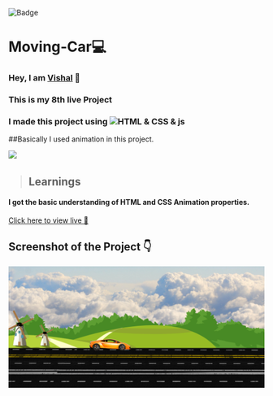![Badge](https://img.shields.io/badge/Project--8-Landing--Page-blue)
# Moving-Car💻
### Hey, I am [**Vishal**](https://www.linkedin.com/in/vishal-kumar-62146b230/) 🙂 
### This is  my 8th live Project 
### I made this project using ![HTML & CSS & js](https://img.shields.io/badge/HTML%20%26-CSS%20%26%20js-blue)

##Basically I used animation in this project.

![](./screenshot/undraw_programmer_re_owql.svg)

 >## Learnings
 #### I got the basic understanding of HTML and CSS Animation properties.
   

[Click here to view live 🚀](https://mybonton.netlify.app/ "Street Style Landing Page")

## Screenshot of the Project 👇
![](/images/Screenshot%202022-09-14%20at%2010-29-01%20Moving%20Car.png)


